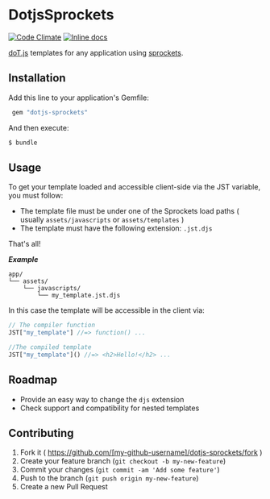 # DotjsSprockets

[![Code Climate](https://codeclimate.com/github/roperzh/dotjs_sprockets.png)](https://codeclimate.com/github/roperzh/dotjs_sprockets)
[![Inline docs](http://inch-ci.org/github/roperzh/dotjs_sprockets.png?branch=master)](http://inch-ci.org/github/roperzh/dotjs_sprockets)

[doT.js](https://github.com/olado/doT) templates for any application using [sprockets](https://github.com/sstephenson/sprockets).

## Installation

Add this line to your application's Gemfile:

```ruby
 gem "dotjs-sprockets"
```

And then execute:

```bash
$ bundle
```

## Usage

To get your template loaded and accessible client-side via the JST variable, you must follow:

- The template file must be under one of the Sprockets load paths ( usually `assets/javascripts` or `assets/templates` )
- The template must have the following extension: `.jst.djs`

That's all!

***Example***

```
app/
└── assets/
    └── javascripts/
        └── my_template.jst.djs
```

In this case the template will be accessible in the client via:

```javascript
// The compiler function
JST["my_template"] //=> function() ...

//The compiled template
JST["my_template"]() //=> <h2>Hello!</h2> ...
```

## Roadmap

- Provide an easy way to change the `djs` extension
- Check support and compatibility for nested templates

## Contributing

1. Fork it ( https://github.com/[my-github-username]/dotjs-sprockets/fork )
2. Create your feature branch (`git checkout -b my-new-feature`)
3. Commit your changes (`git commit -am 'Add some feature'`)
4. Push to the branch (`git push origin my-new-feature`)
5. Create a new Pull Request
